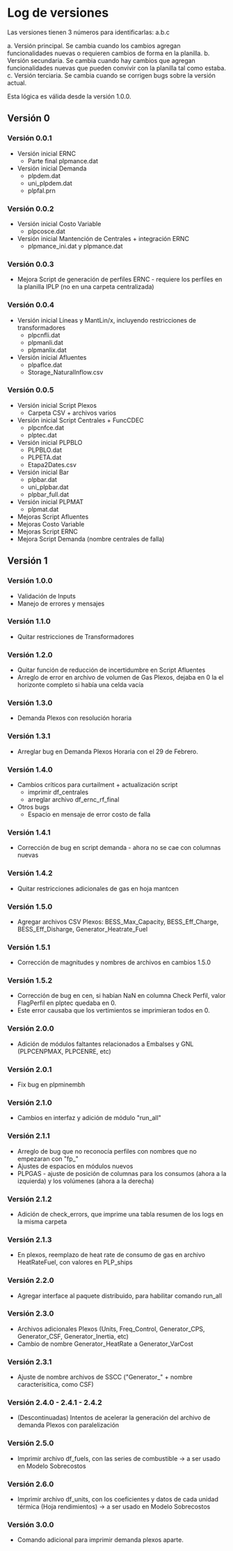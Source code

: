 # Log de versiones

Las versiones tienen 3 números para identificarlas: a.b.c

a. Versión principal. Se cambia cuando los cambios agregan funcionalidades nuevas o requieren cambios de forma en la planilla.
b. Versión secundaria. Se cambia cuando hay cambios que agregan funcionalidades nuevas que pueden convivir con la planilla tal como estaba.
c. Versión terciaria. Se cambia cuando se corrigen bugs sobre la versión actual.

Esta lógica es válida desde la versión 1.0.0.

## Versión 0

### Versión 0.0.1

- Versión inicial ERNC
  - Parte final plpmance.dat
- Versión inicial Demanda
  - plpdem.dat
  - uni_plpdem.dat
  - plpfal.prn

### Versión 0.0.2

- Versión inicial Costo Variable
  - plpcosce.dat
- Versión inicial Mantención de Centrales + integración ERNC
  - plpmance_ini.dat y plpmance.dat

### Versión 0.0.3

- Mejora Script de generación de perfiles ERNC - requiere los perfiles en la planilla IPLP (no en una carpeta centralizada)

### Versión 0.0.4

- Versión inicial Líneas y MantLin/x, incluyendo restricciones de transformadores
  - plpcnfli.dat
  - plpmanli.dat
  - plpmanlix.dat
- Versión inicial Afluentes
  - plpaflce.dat
  - Storage_NaturalInflow.csv

### Versión 0.0.5

- Versión inicial Script Plexos
  - Carpeta CSV + archivos varios
- Versión inicial Script Centrales + FuncCDEC
  - plpcnfce.dat
  - plptec.dat
- Versión inicial PLPBLO
  - PLPBLO.dat
  - PLPETA.dat 
  - Etapa2Dates.csv
- Versión inicial Bar
  - plpbar.dat
  - uni_plpbar.dat
  - plpbar_full.dat
- Versión inicial PLPMAT
  - plpmat.dat
- Mejoras Script Afluentes
- Mejoras Costo Variable
- Mejoras Script ERNC
- Mejora Script Demanda (nombre centrales de falla)

## Versión 1

### Versión 1.0.0

- Validación de Inputs
- Manejo de errores y mensajes 

### Versión 1.1.0

- Quitar restricciones de Transformadores

### Versión 1.2.0

- Quitar función de reducción de incertidumbre en Script Afluentes
- Arreglo de error en archivo de volumen de Gas Plexos, dejaba en 0 la el horizonte completo si había una celda vacía

### Versión 1.3.0

 - Demanda Plexos con resolución horaria

### Versión 1.3.1

- Arreglar bug en Demanda Plexos Horaria con el 29 de Febrero.

### Versión 1.4.0

- Cambios críticos para curtailment + actualización script
  - imprimir df_centrales
  - arreglar archivo df_ernc_rf_final
- Otros bugs
  - Espacio en mensaje de error costo de falla

### Versión 1.4.1

- Corrección de bug en script demanda - ahora no se cae con columnas nuevas

### Versión 1.4.2

- Quitar restricciones adicionales de gas en hoja mantcen

### Versión 1.5.0

- Agregar archivos CSV Plexos: BESS_Max_Capacity, BESS_Eff_Charge, BESS_Eff_Disharge, Generator_Heatrate_Fuel

### Versión 1.5.1

- Corrección de magnitudes y nombres de archivos en cambios 1.5.0

### Versión 1.5.2

- Corrección de bug en cen, si habían NaN en columna Check Perfil, valor FlagPerfil en plptec quedaba en 0.
- Este error causaba que los vertimientos se imprimieran todos en 0.

### Versión 2.0.0

- Adición de módulos faltantes relacionados a Embalses y GNL (PLPCENPMAX, PLPCENRE, etc)

### Versión 2.0.1

- Fix bug en plpminembh

### Versión 2.1.0

- Cambios en interfaz y adición de módulo "run_all"

### Versión 2.1.1

- Arreglo de bug que no reconocía perfiles con nombres que no empezaran con "fp_"
- Ajustes de espacios en módulos nuevos
- PLPGAS - ajuste de posición de columnas para los consumos (ahora a la izquierda) y los volúmenes (ahora a la derecha)

### Versión 2.1.2

- Adición de check_errors, que imprime una tabla resumen de los logs en la misma carpeta

### Versión 2.1.3

- En plexos, reemplazo de heat rate de consumo de gas en archivo HeatRateFuel, con valores en PLP_ships


### Versión 2.2.0

- Agregar interface al paquete distribuido, para habilitar comando run_all


### Versión 2.3.0

- Archivos adicionales Plexos (Units, Freq_Control, Generator_CPS, Generator_CSF, Generator_Inertia, etc)
- Cambio de nombre Generator_HeatRate a Generator_VarCost


### Versión 2.3.1

- Ajuste de nombre archivos de SSCC ("Generator_" + nombre caracterísitica, como CSF)

### Versión 2.4.0 - 2.4.1 - 2.4.2

- (Descontinuadas) Intentos de acelerar la generación del archivo de demanda Plexos con paralelización

### Versión 2.5.0

- Imprimir archivo df_fuels, con las series de combustible -> a ser usado en Modelo Sobrecostos

### Versión 2.6.0

- Imprimir archivo df_units, con los coeficientes y datos de cada unidad térmica (Hoja rendimientos) -> a ser usado en Modelo Sobrecostos

### Versión 3.0.0

- Comando adicional para imprimir demanda plexos aparte.